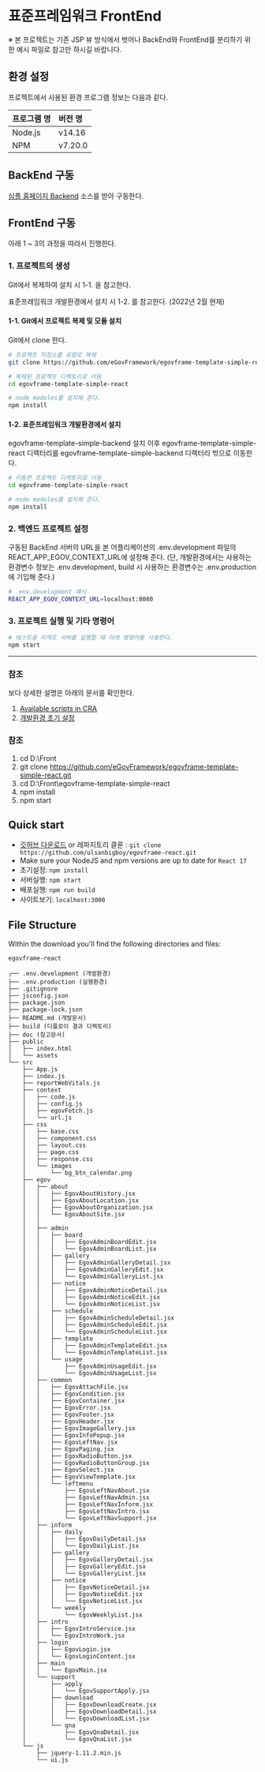 # 표준프레임워크 FrontEnd

※ 본 프로젝트는 기존 JSP 뷰 방식에서 벗어나 BackEnd와 FrontEnd를 분리하기 위한 예시 파일로 참고만 하시길 바랍니다.

## 환경 설정

프로젝트에서 사용된 환경 프로그램 정보는 다음과 같다.

| 프로그램 명 | 버전 명 |
| :------ | :------ |
| Node.js |  v14.16 |
| NPM     | v7.20.0 |



## BackEnd 구동

[심플 홈페이지 Backend](https://github.com/eGovFramework/egovframe-template-simple-backend.git) 소스를 받아 구동한다.



## FrontEnd 구동

아래 1 ~ 3의 과정을 따라서 진행한다.



### 1. 프로젝트의 생성

Git에서 복제하여 설치 시 1-1. 을 참고한다.

표준프레임워크 개발환경에서 설치 시 1-2. 를 참고한다. (2022년 2월 현재)


#### 1-1. Git에서 프로젝트 복제 및 모듈 설치

Git에서 clone 한다.

```bash
# 프로젝트 저장소를 로컬로 복제
git clone https://github.com/eGovFramework/egovframe-template-simple-react.git

# 복제된 프로젝트 디렉토리로 이동
cd egovframe-template-simple-react

# node modules를 설치해 준다.
npm install 
```

#### 1-2. 표준프레임워크 개발환경에서 설치

egovframe-template-simple-backend 설치 이후
egovframe-template-simple-react 디렉터리를 egovframe-template-simple-backend 디렉터리 밖으로 이동한다.

```bash
# 이동한 프로젝트 디렉토리로 이동
cd egovframe-template-simple-react

# node modules를 설치해 준다.
npm install 
```



### 2. 백엔드 프로젝트 설정

구동된 BackEnd 서버의 URL을 본 어플리케이션의 .env.development 파일의  REACT_APP_EGOV_CONTEXT_URL에 설정해 준다.
(단, 개발환경에서는 사용하는 환경변수 정보는 .env.development, build 시 사용하는 환경변수는 .env.production 에 기입해 준다.)

```bash
# .env.development 예시
REACT_APP_EGOV_CONTEXT_URL=localhost:8080
```



### 3. 프로젝트 실행 및 기타 명령어

```bash
# 테스트용 리액트 서버를 실행할 때 아래 명령어를 사용한다.
npm start
```

---



### 참조

보다 상세한 설명은 아래의 문서를 확인한다.

1. [Available scripts in CRA](./Docs/create-react-app-script.md)
2. [개발환경 초기 설정](./Docs/development-env-setting.md)


### 참조

1. cd D:\Front
2. git clone https://github.com/eGovFramework/egovframe-template-simple-react.git
3. cd D:\Front\egovframe-template-simple-react
4. npm install
5. npm start


## Quick start

- [깃허브 다운로드](https://github.com/ulsanbigboy/egovframe-react/archive/master.zip) or 레파지토리 클론 : `git clone https://github.com/ulsanbigboy/egovframe-react.git`
- Make sure your NodeJS and npm versions are up to date for `React 17`
- 초기설정: `npm install`
- 서버실행: `npm start`
- 배포실행: `npm run build`
- 사이트보기: `localhost:3000`

## File Structure

Within the download you'll find the following directories and files:

```
egovframe-react

┌── .env.development (개발환경)
├── .env.production (실행환경)
├── .gitignore
├── jsconfig.json
├── package.json
├── package-lock.json
├── README.md (개발문서)
├── build (디플로이 결과 디렉토리)
├── doc (참고문서)
├── public
│   ├── index.html
│   └── assets
└── src
    ├── App.js
    ├── index.js
    ├── reportWebVitals.js
    ├── context
    │   ├── code.js
    │   ├── config.js
    │   ├── egovFetch.js
    │   └── url.js
    ├── css
    │   ├── base.css
    │   ├── component.css
    │   ├── layout.css
    │   ├── page.css
    │   ├── response.css
    │   └── images
    │       └── bg_btn_calendar.png
    ├── egov
    │   ├── about
    │   │   ├── EgovAboutHistory.jsx
    │   │   ├── EgovAboutLocation.jsx
    │   │   ├── EgovAboutOrganization.jsx
    │   │   └── EgovAboutSite.jsx
    │   │
    │   ├── admin
    │   │   ├── board
    │   │   │   ├── EgovAdminBoardEdit.jsx
    │   │   │   └── EgovAdminBoardList.jsx
    │   │   ├── gallery
    │   │   │   ├── EgovAdminGalleryDetail.jsx
    │   │   │   ├── EgovAdminGalleryEdit.jsx
    │   │   │   └── EgovAdminGalleryList.jsx
    │   │   ├── notice
    │   │   │   ├── EgovAdminNoticeDetail.jsx
    │   │   │   ├── EgovAdminNoticeEdit.jsx
    │   │   │   └── EgovAdminNoticeList.jsx
    │   │   ├── schedule
    │   │   │   ├── EgovAdminScheduleDetail.jsx
    │   │   │   ├── EgovAdminScheduleEdit.jsx
    │   │   │   └── EgovAdminScheduleList.jsx
    │   │   ├── template
    │   │   │   ├── EgovAdminTemplateEdit.jsx
    │   │   │   └── EgovAdminTemplateList.jsx
    │   │   └── usage
    │   │       ├── EgovAdminUsageEdit.jsx
    │   │       └── EgovAdminUsageList.jsx
    │   ├── common
    │   │   ├── EgovAttachFile.jsx
    │   │   ├── EgovCondition.jsx
    │   │   ├── EgovContainer.jsx
    │   │   ├── EgovError.jsx
    │   │   ├── EgovFooter.jsx
    │   │   ├── EgovHeader.jsx
    │   │   ├── EgovImageGallery.jsx
    │   │   ├── EgovInfoPopup.jsx
    │   │   ├── EgovLeftNav.jsx
    │   │   ├── EgovPaging.jsx
    │   │   ├── EgovRadioButton.jsx
    │   │   ├── EgovRadioButtonGroup.jsx
    │   │   ├── EgovSelect.jsx
    │   │   ├── EgovViewTemplate.jsx
    │   │   └── leftmenu
    │   │       ├── EgovLeftNavAbout.jsx
    │   │       ├── EgovLeftNavAdmin.jsx
    │   │       ├── EgovLeftNavInform.jsx
    │   │       ├── EgovLeftNavIntro.jsx
    │   │       └── EgovLeftNavSupport.jsx
    │   ├── inform
    │   │   ├── daily
    │   │   │   ├── EgovDailyDetail.jsx
    │   │   │   └── EgovDailyList.jsx
    │   │   ├── gallery
    │   │   │   ├── EgovGalleryDetail.jsx
    │   │   │   ├── EgovGalleryEdit.jsx
    │   │   │   └── EgovGalleryList.jsx
    │   │   ├── notice
    │   │   │   ├── EgovNoticeDetail.jsx
    │   │   │   ├── EgovNoticeEdit.jsx
    │   │   │   └── EgovNoticeList.jsx
    │   │   └── weekly
    │   │       └── EgovWeeklyList.jsx
    │   ├── intro
    │   │   ├── EgovIntroService.jsx
    │   │   └── EgovIntroWork.jsx
    │   ├── login
    │   │   ├── EgovLogin.jsx
    │   │   └── EgovLoginContent.jsx
    │   ├── main
    │   │   └── EgovMain.jsx
    │   └── support
    │       ├── apply
    │       │   └── EgovSupportApply.jsx
    │       ├── download
    │       │   ├── EgovDownloadCreate.jsx
    │       │   ├── EgovDownloadDetail.jsx
    │       │   └── EgovDownloadList.jsx
    │       └── qna
    │           ├── EgovQnaDetail.jsx
    │           └── EgovQnaList.jsx
    └── js
        ├── jquery-1.11.2.min.js
        └── ui.js

```
